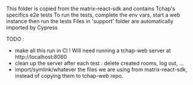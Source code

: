 This folder is copied from the matrix-react-sdk and contains Tchap's specifics e2e tests
To run the tests, complete the env vars, start a web instance then run the tests
Files in 'support' folder are automatically imported by Cypress

TODO :
 - make all this run in CI ! Will need running a tchap-web server at http://localhost:8080
 - clean up the server after each test : delete created rooms, log out, ...
 - import/symlink/whatever the files we are using from matrix-react-sdk, instead of copying them to tchap-web repo.
